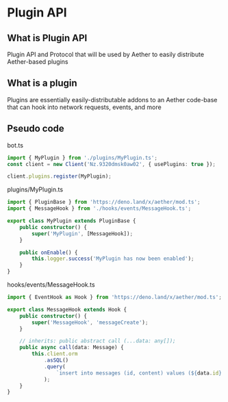 # Plugin API

## What is Plugin API

Plugin API and Protocol that will be used by Aether to easily distribute Aether-based plugins

## What is a plugin

Plugins are essentially easily-distributable addons to an Aether code-base that can hook into network requests, events, and more

## Pseudo code

bot.ts

```ts
import { MyPlugin } from './plugins/MyPlugin.ts';
const client = new Client('Nz.9320dmsk0aw02', { usePlugins: true });

client.plugins.register(MyPlugin);
```

plugins/MyPlugin.ts

```ts
import { PluginBase } from 'https://deno.land/x/aether/mod.ts';
import { MessageHook } from './hooks/events/MessageHook.ts';

export class MyPlugin extends PluginBase {
	public constructor() {
		super('MyPlugin', [MessageHook]);
	}

	public onEnable() {
		this.logger.success('MyPlugin has now been enabled');
	}
}
```

hooks/events/MessageHook.ts

```ts
import { EventHook as Hook } from 'https://deno.land/x/aether/mod.ts';

export class MessageHook extends Hook {
	public constructor() {
		super('MessageHook', 'messageCreate');
	}

	// inherits: public abstract call (...data: any[]);
	public async call(data: Message) {
		this.client.orm
			.asSQL()
			.query(
				`insert into messages (id, content) values (${data.id} ${data.id})`
			);
	}
}
```
